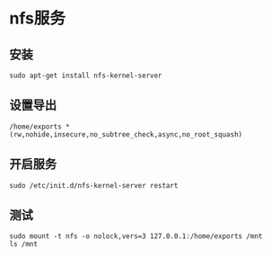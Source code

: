 
# nfs服务
## 安装
``` shell
sudo apt-get install nfs-kernel-server
```

## 设置导出
``` shell
/home/exports *(rw,nohide,insecure,no_subtree_check,async,no_root_squash)
```

## 开启服务
``` shell
sudo /etc/init.d/nfs-kernel-server restart
```

## 测试
``` shell
sudo mount -t nfs -o nolock,vers=3 127.0.0.1:/home/exports /mnt
ls /mnt
```